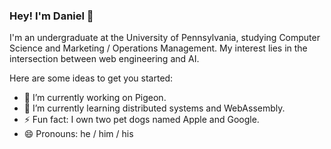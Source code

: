### Hey! I'm Daniel 👋

I'm an undergraduate at the University of Pennsylvania, studying Computer Science and Marketing / Operations Management. My interest lies in the intersection between web engineering and AI. 

Here are some ideas to get you started:

- 🔭 I’m currently working on Pigeon.
- 🌱 I’m currently learning distributed systems and WebAssembly.
- ⚡ Fun fact: I own two pet dogs named Apple and Google.
- 😄 Pronouns: he / him / his

<!--
- 👯 I’m looking to collaborate on ...
- 🤔 I’m looking for help with ...
- 💬 Ask me about ...
- 📫 How to reach me: ...
->



